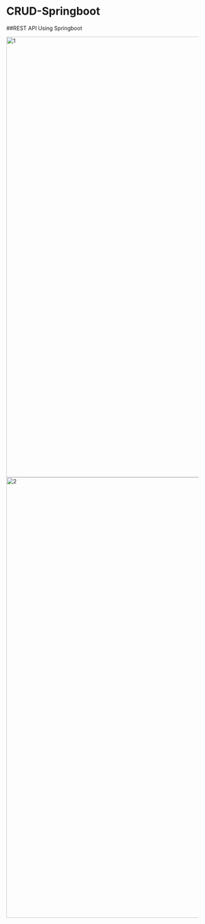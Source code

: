 # CRUD-Springboot

##REST API Using Springboot


<img width="1155" alt="1" src="https://user-images.githubusercontent.com/59886087/191086034-ed4f1d90-1d1f-4de8-b7a3-b893202b6b20.png">

<img width="1155" alt="2" src="https://user-images.githubusercontent.com/59886087/191086041-024e398d-cd72-4ec4-98cb-3b60a05ca373.png">
